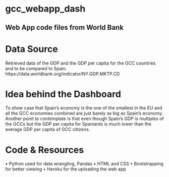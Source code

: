 # gcc_webapp_dash
<h2>Web App code files from World Bank</h2>

<h1>Data Source</h1>
Retrieved data of the GDP and the GDP per capita for the GCC countries and to be compared to Spain.
https://data.worldbank.org/indicator/NY.GDP.MKTP.CD


<h1>Idea behind the Dashboard</h1>
To show case that Spain’s economy is the one of the smallest in the EU and all the GCC economies combined are just barely as big as Spain’s economy. Another point to contemplate is that even though Spain’s GDP is multiples of the GCCs but the GDP per capita for Spaniards is much lower than the average GDP per capita of GCC citizens.

<h1>Code & Resources</h1>
•	Python used for data wrangling, Pandas
•	HTML and CSS
•	Bootstrapping for better viewing 
•	Heroku for the uploading the web app



